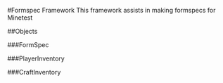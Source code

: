 #Formspec Framework
This framework assists in making formspecs for Minetest

##Objects

###FormSpec

###PlayerInventory

###CraftInventory




